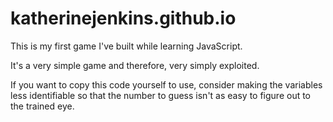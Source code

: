 # katherinejenkins.github.io

This is my first game I've built while learning JavaScript.

It's a very simple game and therefore, very simply exploited.

If you want to copy this code yourself to use, consider making the variables less identifiable so that the number to guess isn't as easy to figure out to the trained eye.

